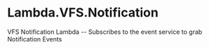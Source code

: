 # Lambda.VFS.Notification
VFS Notification Lambda -- Subscribes to the event service to grab Notification Events
